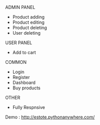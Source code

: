 ADMIN PANEL 
* Product adding
* Product editing
* Product deleting
* User deleting

USER PANEL
* Add to cart

COMMON 
* Login
* Register
* Dashboard
* Buy products

OTHER 
* Fully Respnsive

Demo : http://estote.pythonanywhere.com/
